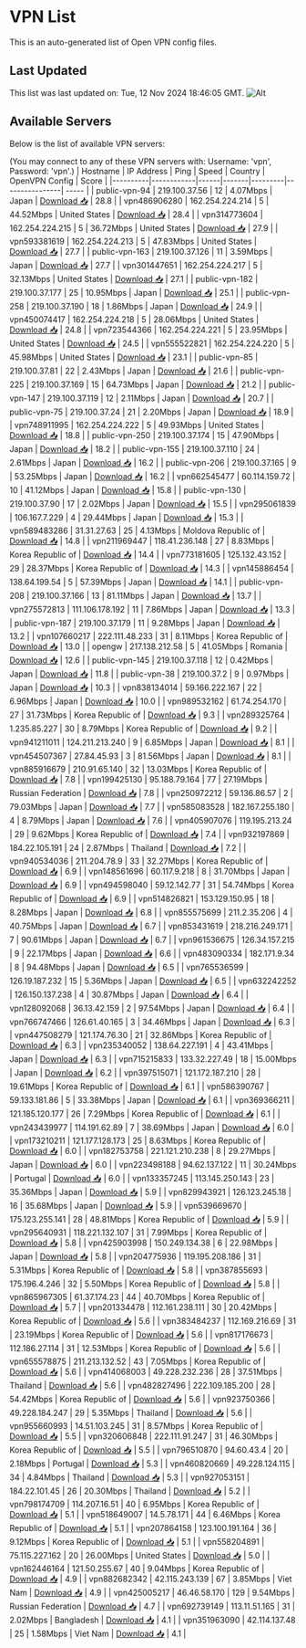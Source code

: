 # VPN List

This is an auto-generated list of Open VPN config files.

## Last Updated

This list was last updated on: Tue, 12 Nov 2024 18:46:05 GMT.
![Alt](https://repobeats.axiom.co/api/embed/186b98318ef1479477931607c1ad7d823f12451f.svg "Repobeats analytics image")

## Available Servers

Below is the list of available VPN servers:

(You may connect to any of these VPN servers with: Username: 'vpn', Password: 'vpn'.)
| Hostname | IP Address | Ping | Speed | Country | OpenVPN Config | Score |
|----------|------------|------|-------|---------|----------------| ----- |
| public-vpn-94 | 219.100.37.56 | 12 | 4.07Mbps | Japan | [Download 📥](./configs/server_0_JP.ovpn) | 28.8 |
| vpn486906280 | 162.254.224.214 | 5 | 44.52Mbps | United States | [Download 📥](./configs/server_1_US.ovpn) | 28.4 |
| vpn314773604 | 162.254.224.215 | 5 | 36.72Mbps | United States | [Download 📥](./configs/server_2_US.ovpn) | 27.9 |
| vpn593381619 | 162.254.224.213 | 5 | 47.83Mbps | United States | [Download 📥](./configs/server_3_US.ovpn) | 27.7 |
| public-vpn-163 | 219.100.37.126 | 11 | 3.59Mbps | Japan | [Download 📥](./configs/server_4_JP.ovpn) | 27.7 |
| vpn301447651 | 162.254.224.217 | 5 | 32.13Mbps | United States | [Download 📥](./configs/server_5_US.ovpn) | 27.1 |
| public-vpn-182 | 219.100.37.177 | 25 | 10.95Mbps | Japan | [Download 📥](./configs/server_6_JP.ovpn) | 25.1 |
| public-vpn-258 | 219.100.37.190 | 18 | 1.86Mbps | Japan | [Download 📥](./configs/server_7_JP.ovpn) | 24.9 |
| vpn450074417 | 162.254.224.218 | 5 | 28.06Mbps | United States | [Download 📥](./configs/server_8_US.ovpn) | 24.8 |
| vpn723544366 | 162.254.224.221 | 5 | 23.95Mbps | United States | [Download 📥](./configs/server_9_US.ovpn) | 24.5 |
| vpn555522821 | 162.254.224.220 | 5 | 45.98Mbps | United States | [Download 📥](./configs/server_10_US.ovpn) | 23.1 |
| public-vpn-85 | 219.100.37.81 | 22 | 2.43Mbps | Japan | [Download 📥](./configs/server_11_JP.ovpn) | 21.6 |
| public-vpn-225 | 219.100.37.169 | 15 | 64.73Mbps | Japan | [Download 📥](./configs/server_12_JP.ovpn) | 21.2 |
| public-vpn-147 | 219.100.37.119 | 12 | 2.11Mbps | Japan | [Download 📥](./configs/server_13_JP.ovpn) | 20.7 |
| public-vpn-75 | 219.100.37.24 | 21 | 2.20Mbps | Japan | [Download 📥](./configs/server_14_JP.ovpn) | 18.9 |
| vpn748911995 | 162.254.224.222 | 5 | 49.93Mbps | United States | [Download 📥](./configs/server_15_US.ovpn) | 18.8 |
| public-vpn-250 | 219.100.37.174 | 15 | 47.90Mbps | Japan | [Download 📥](./configs/server_16_JP.ovpn) | 18.2 |
| public-vpn-155 | 219.100.37.110 | 24 | 2.61Mbps | Japan | [Download 📥](./configs/server_17_JP.ovpn) | 16.2 |
| public-vpn-206 | 219.100.37.165 | 9 | 53.25Mbps | Japan | [Download 📥](./configs/server_18_JP.ovpn) | 16.2 |
| vpn662545477 | 60.114.159.72 | 10 | 41.12Mbps | Japan | [Download 📥](./configs/server_19_JP.ovpn) | 15.8 |
| public-vpn-130 | 219.100.37.90 | 17 | 2.02Mbps | Japan | [Download 📥](./configs/server_20_JP.ovpn) | 15.5 |
| vpn295061839 | 106.167.7.229 | 4 | 29.44Mbps | Japan | [Download 📥](./configs/server_21_JP.ovpn) | 15.3 |
| vpn589483286 | 31.31.27.63 | 25 | 4.13Mbps | Moldova Republic of | [Download 📥](./configs/server_22_MD.ovpn) | 14.8 |
| vpn211969447 | 118.41.236.148 | 27 | 8.83Mbps | Korea Republic of | [Download 📥](./configs/server_23_KR.ovpn) | 14.4 |
| vpn773181605 | 125.132.43.152 | 29 | 28.37Mbps | Korea Republic of | [Download 📥](./configs/server_24_KR.ovpn) | 14.3 |
| vpn145886454 | 138.64.199.54 | 5 | 57.39Mbps | Japan | [Download 📥](./configs/server_25_JP.ovpn) | 14.1 |
| public-vpn-208 | 219.100.37.166 | 13 | 81.11Mbps | Japan | [Download 📥](./configs/server_26_JP.ovpn) | 13.7 |
| vpn275572813 | 111.106.178.192 | 11 | 7.86Mbps | Japan | [Download 📥](./configs/server_27_JP.ovpn) | 13.3 |
| public-vpn-187 | 219.100.37.179 | 11 | 9.28Mbps | Japan | [Download 📥](./configs/server_28_JP.ovpn) | 13.2 |
| vpn107660217 | 222.111.48.233 | 31 | 8.11Mbps | Korea Republic of | [Download 📥](./configs/server_29_KR.ovpn) | 13.0 |
| opengw | 217.138.212.58 | 5 | 41.05Mbps | Romania | [Download 📥](./configs/server_30_RO.ovpn) | 12.6 |
| public-vpn-145 | 219.100.37.118 | 12 | 0.42Mbps | Japan | [Download 📥](./configs/server_31_JP.ovpn) | 11.8 |
| public-vpn-38 | 219.100.37.2 | 9 | 0.97Mbps | Japan | [Download 📥](./configs/server_32_JP.ovpn) | 10.3 |
| vpn838134014 | 59.166.222.167 | 22 | 6.96Mbps | Japan | [Download 📥](./configs/server_33_JP.ovpn) | 10.0 |
| vpn989532162 | 61.74.254.170 | 27 | 31.73Mbps | Korea Republic of | [Download 📥](./configs/server_34_KR.ovpn) | 9.3 |
| vpn289325764 | 1.235.85.227 | 30 | 8.79Mbps | Korea Republic of | [Download 📥](./configs/server_35_KR.ovpn) | 9.2 |
| vpn941211011 | 124.211.213.240 | 9 | 6.85Mbps | Japan | [Download 📥](./configs/server_36_JP.ovpn) | 8.1 |
| vpn454507367 | 27.84.45.93 | 3 | 81.56Mbps | Japan | [Download 📥](./configs/server_37_JP.ovpn) | 8.1 |
| vpn885916679 | 210.91.65.140 | 32 | 13.03Mbps | Korea Republic of | [Download 📥](./configs/server_38_KR.ovpn) | 7.8 |
| vpn199425130 | 95.188.79.164 | 77 | 27.19Mbps | Russian Federation | [Download 📥](./configs/server_39_RU.ovpn) | 7.8 |
| vpn250972212 | 59.136.86.57 | 2 | 79.03Mbps | Japan | [Download 📥](./configs/server_40_JP.ovpn) | 7.7 |
| vpn585083528 | 182.167.255.180 | 4 | 8.79Mbps | Japan | [Download 📥](./configs/server_41_JP.ovpn) | 7.6 |
| vpn405907076 | 119.195.213.24 | 29 | 9.62Mbps | Korea Republic of | [Download 📥](./configs/server_42_KR.ovpn) | 7.4 |
| vpn932197869 | 184.22.105.191 | 24 | 2.87Mbps | Thailand | [Download 📥](./configs/server_43_TH.ovpn) | 7.2 |
| vpn940534036 | 211.204.78.9 | 33 | 32.27Mbps | Korea Republic of | [Download 📥](./configs/server_44_KR.ovpn) | 6.9 |
| vpn148561696 | 60.117.9.218 | 8 | 31.70Mbps | Japan | [Download 📥](./configs/server_45_JP.ovpn) | 6.9 |
| vpn494598040 | 59.12.142.77 | 31 | 54.74Mbps | Korea Republic of | [Download 📥](./configs/server_46_KR.ovpn) | 6.9 |
| vpn514826821 | 153.129.150.95 | 18 | 8.28Mbps | Japan | [Download 📥](./configs/server_47_JP.ovpn) | 6.8 |
| vpn855575699 | 211.2.35.206 | 4 | 40.75Mbps | Japan | [Download 📥](./configs/server_48_JP.ovpn) | 6.7 |
| vpn853431619 | 218.216.249.171 | 7 | 90.61Mbps | Japan | [Download 📥](./configs/server_49_JP.ovpn) | 6.7 |
| vpn961536675 | 126.34.157.215 | 9 | 22.17Mbps | Japan | [Download 📥](./configs/server_50_JP.ovpn) | 6.6 |
| vpn483090334 | 182.171.9.34 | 8 | 94.48Mbps | Japan | [Download 📥](./configs/server_51_JP.ovpn) | 6.5 |
| vpn765536599 | 126.19.187.232 | 15 | 5.36Mbps | Japan | [Download 📥](./configs/server_52_JP.ovpn) | 6.5 |
| vpn632242252 | 126.150.137.238 | 4 | 30.87Mbps | Japan | [Download 📥](./configs/server_53_JP.ovpn) | 6.4 |
| vpn128092068 | 36.13.42.159 | 2 | 97.54Mbps | Japan | [Download 📥](./configs/server_54_JP.ovpn) | 6.4 |
| vpn766747466 | 126.61.40.165 | 3 | 34.46Mbps | Japan | [Download 📥](./configs/server_55_JP.ovpn) | 6.3 |
| vpn447508279 | 121.174.76.30 | 21 | 32.86Mbps | Korea Republic of | [Download 📥](./configs/server_56_KR.ovpn) | 6.3 |
| vpn235340052 | 138.64.227.191 | 4 | 43.41Mbps | Japan | [Download 📥](./configs/server_57_JP.ovpn) | 6.3 |
| vpn715215833 | 133.32.227.49 | 18 | 15.00Mbps | Japan | [Download 📥](./configs/server_58_JP.ovpn) | 6.2 |
| vpn397515071 | 121.172.187.210 | 28 | 19.61Mbps | Korea Republic of | [Download 📥](./configs/server_59_KR.ovpn) | 6.1 |
| vpn586390767 | 59.133.181.86 | 5 | 33.38Mbps | Japan | [Download 📥](./configs/server_60_JP.ovpn) | 6.1 |
| vpn369366211 | 121.185.120.177 | 26 | 7.29Mbps | Korea Republic of | [Download 📥](./configs/server_61_KR.ovpn) | 6.1 |
| vpn243439977 | 114.191.62.89 | 7 | 38.69Mbps | Japan | [Download 📥](./configs/server_62_JP.ovpn) | 6.0 |
| vpn173210211 | 121.177.128.173 | 25 | 8.63Mbps | Korea Republic of | [Download 📥](./configs/server_63_KR.ovpn) | 6.0 |
| vpn182753758 | 221.121.210.238 | 8 | 29.27Mbps | Japan | [Download 📥](./configs/server_64_JP.ovpn) | 6.0 |
| vpn223498188 | 94.62.137.122 | 11 | 30.24Mbps | Portugal | [Download 📥](./configs/server_65_PT.ovpn) | 6.0 |
| vpn133357245 | 113.145.250.143 | 23 | 35.36Mbps | Japan | [Download 📥](./configs/server_66_JP.ovpn) | 5.9 |
| vpn829943921 | 126.123.245.18 | 16 | 35.68Mbps | Japan | [Download 📥](./configs/server_67_JP.ovpn) | 5.9 |
| vpn539669670 | 175.123.255.141 | 28 | 48.81Mbps | Korea Republic of | [Download 📥](./configs/server_68_KR.ovpn) | 5.9 |
| vpn295640931 | 118.221.132.107 | 31 | 7.99Mbps | Korea Republic of | [Download 📥](./configs/server_69_KR.ovpn) | 5.8 |
| vpn425903998 | 150.249.134.38 | 6 | 22.98Mbps | Japan | [Download 📥](./configs/server_70_JP.ovpn) | 5.8 |
| vpn204775936 | 119.195.208.186 | 31 | 5.31Mbps | Korea Republic of | [Download 📥](./configs/server_71_KR.ovpn) | 5.8 |
| vpn387855693 | 175.196.4.246 | 32 | 5.50Mbps | Korea Republic of | [Download 📥](./configs/server_72_KR.ovpn) | 5.8 |
| vpn865967305 | 61.37.174.23 | 44 | 40.70Mbps | Korea Republic of | [Download 📥](./configs/server_73_KR.ovpn) | 5.7 |
| vpn201334478 | 112.161.238.111 | 30 | 20.42Mbps | Korea Republic of | [Download 📥](./configs/server_74_KR.ovpn) | 5.6 |
| vpn383484237 | 112.169.216.69 | 31 | 23.19Mbps | Korea Republic of | [Download 📥](./configs/server_75_KR.ovpn) | 5.6 |
| vpn817176673 | 112.186.27.114 | 31 | 12.53Mbps | Korea Republic of | [Download 📥](./configs/server_76_KR.ovpn) | 5.6 |
| vpn655578875 | 211.213.132.52 | 43 | 7.05Mbps | Korea Republic of | [Download 📥](./configs/server_77_KR.ovpn) | 5.6 |
| vpn414068003 | 49.228.232.236 | 28 | 37.51Mbps | Thailand | [Download 📥](./configs/server_78_TH.ovpn) | 5.6 |
| vpn482827496 | 222.109.185.200 | 28 | 54.42Mbps | Korea Republic of | [Download 📥](./configs/server_79_KR.ovpn) | 5.6 |
| vpn923750366 | 49.228.184.247 | 29 | 5.35Mbps | Thailand | [Download 📥](./configs/server_80_TH.ovpn) | 5.6 |
| vpn955660993 | 14.51.103.245 | 31 | 8.57Mbps | Korea Republic of | [Download 📥](./configs/server_81_KR.ovpn) | 5.5 |
| vpn320606848 | 222.111.91.247 | 31 | 46.30Mbps | Korea Republic of | [Download 📥](./configs/server_82_KR.ovpn) | 5.5 |
| vpn796510870 | 94.60.43.4 | 20 | 2.18Mbps | Portugal | [Download 📥](./configs/server_83_PT.ovpn) | 5.3 |
| vpn460820669 | 49.228.124.115 | 34 | 4.84Mbps | Thailand | [Download 📥](./configs/server_84_TH.ovpn) | 5.3 |
| vpn927053151 | 184.22.101.45 | 26 | 20.30Mbps | Thailand | [Download 📥](./configs/server_85_TH.ovpn) | 5.2 |
| vpn798174709 | 114.207.16.51 | 40 | 6.95Mbps | Korea Republic of | [Download 📥](./configs/server_86_KR.ovpn) | 5.1 |
| vpn518649007 | 14.5.78.171 | 44 | 6.46Mbps | Korea Republic of | [Download 📥](./configs/server_87_KR.ovpn) | 5.1 |
| vpn207864158 | 123.100.191.164 | 36 | 9.12Mbps | Korea Republic of | [Download 📥](./configs/server_88_KR.ovpn) | 5.1 |
| vpn558204891 | 75.115.227.162 | 20 | 26.00Mbps | United States | [Download 📥](./configs/server_89_US.ovpn) | 5.0 |
| vpn162446164 | 121.50.255.67 | 40 | 9.04Mbps | Korea Republic of | [Download 📥](./configs/server_90_KR.ovpn) | 4.9 |
| vpn882682342 | 42.115.243.139 | 67 | 3.85Mbps | Viet Nam | [Download 📥](./configs/server_91_VN.ovpn) | 4.9 |
| vpn425005217 | 46.46.58.170 | 129 | 9.54Mbps | Russian Federation | [Download 📥](./configs/server_92_RU.ovpn) | 4.7 |
| vpn692739149 | 113.11.51.165 | 31 | 2.02Mbps | Bangladesh | [Download 📥](./configs/server_93_BD.ovpn) | 4.1 |
| vpn351963090 | 42.114.137.48 | 25 | 1.58Mbps | Viet Nam | [Download 📥](./configs/server_94_VN.ovpn) | 4.1 |
